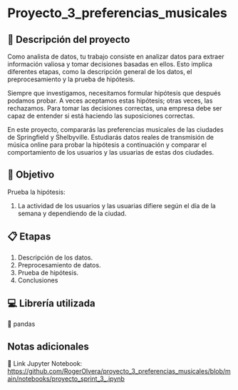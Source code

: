 # **Proyecto_3_preferencias_musicales** 

## :bookmark_tabs: **Descripción del proyecto**

Como analista de datos, tu trabajo consiste en analizar datos para extraer información valiosa y tomar decisiones basadas en ellos. Esto implica diferentes etapas, como la descripción general de los datos, el preprocesamiento y la prueba de hipótesis.

Siempre que investigamos, necesitamos formular hipótesis que después podamos probar. A veces aceptamos estas hipótesis; otras veces, las rechazamos. Para tomar las decisiones correctas, una empresa debe ser capaz de entender si está haciendo las suposiciones correctas.

En este proyecto, compararás las preferencias musicales de las ciudades de Springfield y Shelbyville. Estudiarás datos reales de transmisión de música online para probar la hipótesis a continuación y comparar el comportamiento de los usuarios y las usuarias de estas dos ciudades.

## :dart: **Objetivo**

Prueba la hipótesis:

1. La actividad de los usuarios y las usuarias difiere según el día de la semana y dependiendo de la ciudad.

## :clipboard: **Etapas**

 1. Descripción de los datos.
 2. Preprocesamiento de datos.
 3. Prueba de hipótesis.
 4. Conclusiones

## :computer: **Librería utilizada**

:diamond_shape_with_a_dot_inside: pandas

## **Notas adicionales**

:diamond_shape_with_a_dot_inside: Link Jupyter Notebook: https://github.com/RogerOlvera/proyecto_3_preferencias_musicales/blob/main/notebooks/proyecto_sprint_3_.ipynb
